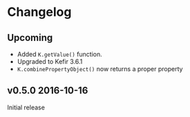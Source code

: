 Changelog
=========

## Upcoming

* Added `K.getValue()` function.
* Upgraded to Kefir 3.6.1
* `K.combinePropertyObject()` now returns a proper property

## v0.5.0 2016-10-16

Initial release
